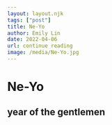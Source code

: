 ```yaml
---
layout: layout.njk 
tags: ["post"]
title: Ne-Yo
author: Emily Lin
date: 2022-04-06
url: continue reading
image: /media/Ne-Yo.jpg
---
```


# Ne-Yo

<h2>year of the gentlemen</h2>